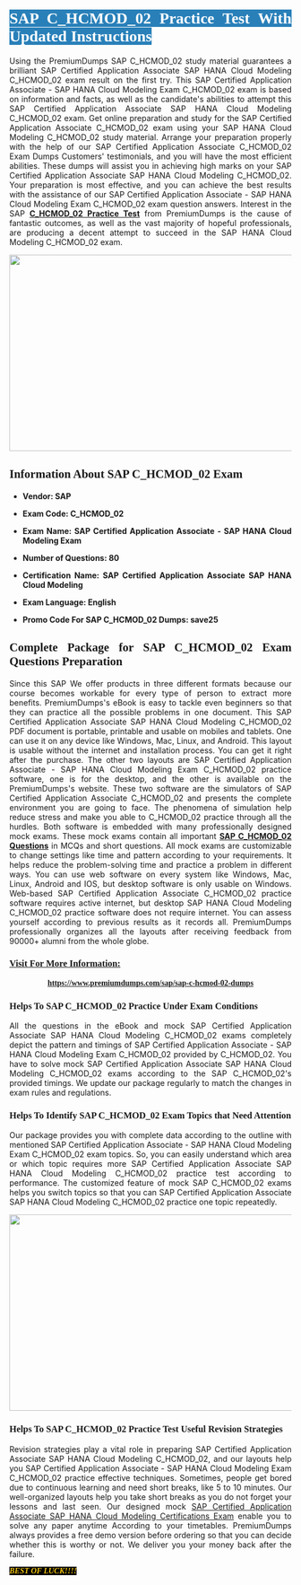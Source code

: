 <h1 style="text-align: justify;"><span style="color:#ffffff;"><span style="font-family:Georgia,serif;"><strong><span style="background-color:#2980b9;">SAP C_HCMOD_02 Practice Test With Updated Instructions</span></strong></span></span></h1>

<p style="text-align: justify;">Using the PremiumDumps SAP C_HCMOD_02 study material guarantees a brilliant SAP Certified Application Associate SAP HANA Cloud Modeling C_HCMOD_02 exam result on the first try. This SAP Certified Application Associate - SAP HANA Cloud Modeling Exam C_HCMOD_02 exam is based on information and facts, as well as the candidate's abilities to attempt this SAP Certified Application Associate SAP HANA Cloud Modeling C_HCMOD_02 exam. Get online preparation and study for the SAP Certified Application Associate C_HCMOD_02 exam using your SAP HANA Cloud Modeling C_HCMOD_02 study material. Arrange your preparation properly with the help of our SAP Certified Application Associate C_HCMOD_02 Exam Dumps Customers' testimonials, and you will have the most efficient abilities. These dumps will assist you in achieving high marks on your SAP Certified Application Associate SAP HANA Cloud Modeling C_HCMOD_02. Your preparation is most effective, and you can achieve the best results with the assistance of our SAP Certified Application Associate - SAP HANA Cloud Modeling Exam C_HCMOD_02 exam question answers. Interest in the SAP <strong><a href="https://www.premiumdumps.com/sap/sap-c-hcmod-02-dumps">C_HCMOD_02 Practice Test</a></strong> from PremiumDumps is the cause of fantastic outcomes, as well as the vast majority of hopeful professionals, are producing a decent attempt to succeed in the SAP HANA Cloud Modeling C_HCMOD_02 exam.</p>

<p style="text-align: center;"><a href="https://www.premiumdumps.com/sap/sap-c-hcmod-02-dumps"><img alt="" src="https://i.imgur.com/P39uA2n.jpeg" style="width: 700px; height: 350px;" /></a></p>

<h2 style="text-align: justify;"><span style="font-family:Georgia,serif;"><strong>Information About SAP C_HCMOD_02 Exam</strong></span></h2>

<ul>
	<li>
	<p style="text-align: justify;"><b>Vendor: SAP</b></p>
	</li>
	<li>
	<p style="text-align: justify;"><b>Exam Code: C_HCMOD_02</b></p>
	</li>
	<li>
	<p style="text-align: justify;"><b>Exam Name: SAP Certified Application Associate - SAP HANA Cloud Modeling Exam</b></p>
	</li>
	<li>
	<p style="text-align: justify;"><b>Number of Questions: 80</b></p>
	</li>
	<li>
	<p style="text-align: justify;"><b>Certification Name: SAP Certified Application Associate SAP HANA Cloud Modeling</b></p>
	</li>
	<li>
	<p style="text-align: justify;"><b>Exam Language: English</b></p>
	</li>
	<li>
	<p style="text-align: justify;"><b>Promo Code For SAP C_HCMOD_02 Dumps: save25</b></p>
	</li>
</ul>

<h2 style="text-align: justify;"><span style="font-family:Georgia,serif;"><strong>Complete Package for SAP C_HCMOD_02 Exam Questions Preparation</strong></span></h2>

<p style="text-align: justify;">Since this SAP We offer products in three different formats because our course becomes workable for every type of person to extract more benefits. PremiumDumps's eBook is easy to tackle even beginners so that they can practice all the possible problems in one document. This SAP Certified Application Associate SAP HANA Cloud Modeling C_HCMOD_02 PDF document is portable, printable and usable on mobiles and tablets. One can use it on any device like Windows, Mac, Linux, and Android. This layout is usable without the internet and installation process. You can get it right after the purchase. The other two layouts are SAP Certified Application Associate - SAP HANA Cloud Modeling Exam C_HCMOD_02 practice software, one is for the desktop, and the other is available on the PremiumDumps's website. These two software are the simulators of SAP Certified Application Associate C_HCMOD_02 and presents the complete environment you are going to face. The phenomena of simulation help reduce stress and make you able to C_HCMOD_02 practice through all the hurdles. Both software is embedded with many professionally designed mock exams. These mock exams contain all important <strong><a href="https://www.premiumdumps.com/sap/sap-c-hcmod-02-dumps">SAP C_HCMOD_02 Questions</a></strong> in MCQs and short questions. All mock exams are customizable to change settings like time and pattern according to your requirements. It helps reduce the problem-solving time and practice a problem in different ways. You can use web software on every system like Windows, Mac, Linux, Android and IOS, but desktop software is only usable on Windows. Web-based SAP Certified Application Associate C_HCMOD_02 practice software requires active internet, but desktop SAP HANA Cloud Modeling C_HCMOD_02 practice software does not require internet. You can assess yourself according to previous results as it records all. PremiumDumps professionally organizes all the layouts after receiving feedback from 90000+ alumni from the whole globe.</p>

<h3><span style="font-family:Georgia,serif;"><strong><u>Visit For More Information:</u></strong></span></h3>

<p style="text-align: center;"><span style="font-size:14px;"><span style="font-family:Georgia,serif;"><strong><a href="https://www.premiumdumps.com/sap/sap-c-hcmod-02-dumps">https://www.premiumdumps.com/sap/sap-c-hcmod-02-dumps</a></strong></span></span></p>

<h3 style="text-align: justify;"><span style="font-family:Georgia,serif;"><strong><strong><strong>Helps To SAP C_HCMOD_02 Practice Under Exam Conditions</strong></strong></strong></span></h3>

<p style="text-align: justify;">All the questions in the eBook and mock SAP Certified Application Associate SAP HANA Cloud Modeling C_HCMOD_02 exams completely depict the pattern and timings of SAP Certified Application Associate - SAP HANA Cloud Modeling Exam C_HCMOD_02 provided by C_HCMOD_02. You have to solve mock SAP Certified Application Associate SAP HANA Cloud Modeling C_HCMOD_02 exams according to the SAP C_HCMOD_02's provided timings. We update our package regularly to match the changes in exam rules and regulations.</p>

<h3 style="text-align: justify;"><span style="font-family:Georgia,serif;"><strong><strong><strong>Helps To Identify SAP C_HCMOD_02 Exam Topics that Need Attention</strong></strong></strong></span></h3>

<p style="text-align: justify;">Our package provides you with complete data according to the outline with mentioned SAP Certified Application Associate - SAP HANA Cloud Modeling Exam C_HCMOD_02 exam topics. So, you can easily understand which area or which topic requires more SAP Certified Application Associate SAP HANA Cloud Modeling C_HCMOD_02 practice test according to performance. The customized feature of mock SAP C_HCMOD_02 exams helps you switch topics so that you can SAP Certified Application Associate SAP HANA Cloud Modeling C_HCMOD_02 practice one topic repeatedly.</p>

<p style="text-align: center;"><strong><a href="https://www.premiumdumps.com/sap/sap-c-hcmod-02-dumps"><img alt="" src="https://i.imgur.com/2KPb8yb.jpeg" style="width: 700px; height: 350px;" /></a></strong></p>

<h3 style="text-align: justify;"><span style="font-family:Georgia,serif;"><strong><strong><strong>Helps To SAP C_HCMOD_02 Practice Test Useful Revision Strategies</strong></strong></strong></span></h3>

<p style="text-align: justify;">Revision strategies play a vital role in preparing SAP Certified Application Associate SAP HANA Cloud Modeling C_HCMOD_02, and our layouts help you SAP Certified Application Associate - SAP HANA Cloud Modeling Exam C_HCMOD_02 practice effective techniques. Sometimes, people get bored due to continuous learning and need short breaks, like 5 to 10 minutes. Our well-organized layouts help you take short breaks as you do not forget your lessons and last seen. Our designed mock <a href="http://https://www.premiumdumps.com/sap/sap-certified-application-associate-exam-dumps">SAP Certified Application Associate SAP HANA Cloud Modeling Certifications Exam</a> enable you to solve any paper anytime According to your timetables. PremiumDumps always provides a free demo version before ordering so that you can decide whether this is worthy or not. We deliver you your money back after the failure.</p>

<p style="text-align: justify;"><span style="color:#f1c40f;"><strong><span style="font-family:Georgia,serif;"><span style="font-size:14px;"><em><strong><span style="background-color:#000000;">BEST OF LUCK!!!!</span></strong></em></span></span></strong></span></p>
